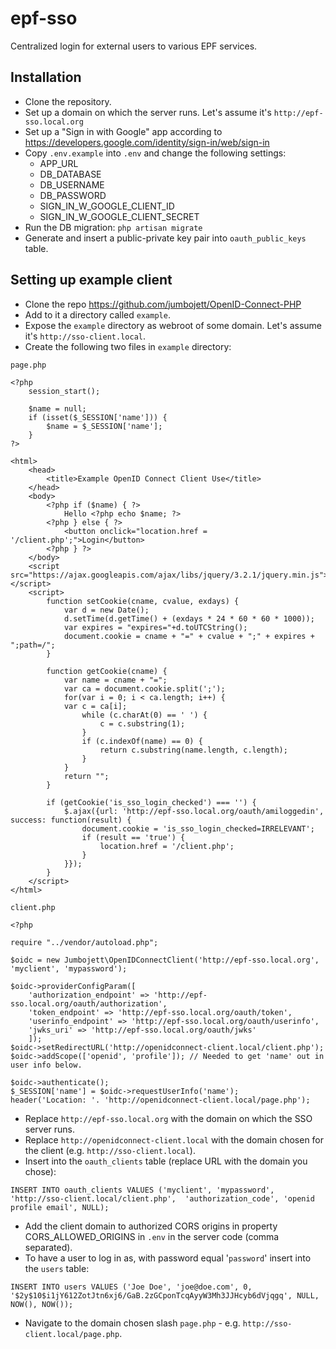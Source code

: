 # epf-sso
Centralized login for external users to various EPF services.

## Installation

- Clone the repository.
- Set up a domain on which the server runs. Let's assume it's `http://epf-sso.local.org`
- Set up a "Sign in with Google" app according to https://developers.google.com/identity/sign-in/web/sign-in
- Copy `.env.example` into `.env` and change the following settings:
   - APP_URL
   - DB_DATABASE
   - DB_USERNAME
   - DB_PASSWORD
   - SIGN_IN_W_GOOGLE_CLIENT_ID
   - SIGN_IN_W_GOOGLE_CLIENT_SECRET
- Run the DB migration: `php artisan migrate`
- Generate and insert a public-private key pair into `oauth_public_keys` table.

## Setting up example client

- Clone the repo https://github.com/jumbojett/OpenID-Connect-PHP
- Add to it a directory called `example`.
- Expose the `example` directory as webroot of some domain. Let's assume it's `http://sso-client.local`.
- Create the following two files in `example` directory:

`page.php`

    <?php
        session_start();
    
        $name = null;
        if (isset($_SESSION['name'])) {
            $name = $_SESSION['name'];
        }
    ?>
    
    <html>
        <head>
            <title>Example OpenID Connect Client Use</title>
        </head>
        <body>
            <?php if ($name) { ?>
                Hello <?php echo $name; ?>
            <?php } else { ?>
                <button onclick="location.href = '/client.php';">Login</button>
            <?php } ?>
        </body>
        <script src="https://ajax.googleapis.com/ajax/libs/jquery/3.2.1/jquery.min.js"></script>
        <script>
            function setCookie(cname, cvalue, exdays) {
                var d = new Date();
                d.setTime(d.getTime() + (exdays * 24 * 60 * 60 * 1000));
                var expires = "expires="+d.toUTCString();
                document.cookie = cname + "=" + cvalue + ";" + expires + ";path=/";
            }
    
            function getCookie(cname) {
                var name = cname + "=";
                var ca = document.cookie.split(';');
                for(var i = 0; i < ca.length; i++) {
                var c = ca[i];
                    while (c.charAt(0) == ' ') {
                        c = c.substring(1);
                    }
                    if (c.indexOf(name) == 0) {
                        return c.substring(name.length, c.length);
                    }
                }
                return "";
            }
    
            if (getCookie('is_sso_login_checked') === '') {
                $.ajax({url: 'http://epf-sso.local.org/oauth/amiloggedin', success: function(result) {
                    document.cookie = 'is_sso_login_checked=IRRELEVANT';
                    if (result == 'true') {
                        location.href = '/client.php';
                    }
                }});
            }
        </script>
    </html>
    
    
`client.php`

    <?php
    
    require "../vendor/autoload.php";
    
    $oidc = new Jumbojett\OpenIDConnectClient('http://epf-sso.local.org', 'myclient', 'mypassword');
    
    $oidc->providerConfigParam([
        'authorization_endpoint' => 'http://epf-sso.local.org/oauth/authorization',
        'token_endpoint' => 'http://epf-sso.local.org/oauth/token',
        'userinfo_endpoint' => 'http://epf-sso.local.org/oauth/userinfo',
        'jwks_uri' => 'http://epf-sso.local.org/oauth/jwks'    
        ]);
    $oidc->setRedirectURL('http://openidconnect-client.local/client.php');
    $oidc->addScope(['openid', 'profile']); // Needed to get 'name' out in user info below.
    
    $oidc->authenticate();
    $_SESSION['name'] = $oidc->requestUserInfo('name');
    header('Location: '. 'http://openidconnect-client.local/page.php');
    
- Replace `http://epf-sso.local.org` with the domain on which the SSO server runs.
- Replace `http://openidconnect-client.local` with the domain chosen for the client (e.g. `http://sso-client.local`).
- Insert into the `oauth_clients` table (replace URL with the domain you chose):

`INSERT INTO oauth_clients VALUES ('myclient', 'mypassword', 'http://sso-client.local/client.php', 
'authorization_code', 'openid profile email', NULL);`

- Add the client domain to authorized CORS origins in property CORS_ALLOWED_ORIGINS in `.env` in the server code
  (comma separated).
- To have a user to log in as, with password equal '`password`' insert into the `users` table:

`INSERT INTO users VALUES ('Joe Doe', 'joe@doe.com', 0, '$2y$10$i1jY612ZotJtn6xj6/GaB.2zGCponTcqAyyW3Mh3JJHcyb6dVjqgq',
NULL, NOW(), NOW());`

- Navigate to the domain chosen slash `page.php` - e.g. `http://sso-client.local/page.php`.